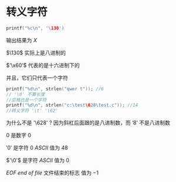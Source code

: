 # 转义字符

```c
printf("%c\n", '\130')
```

输出结果为 $X$

$\130$ 实际上是八进制的  

$‘\x60’$ 代表的是十六进制下的 

并且，它们只代表一个字符



```c
printf("%d\n", strlen("qwer t")); //6
// '\0' 不算长度
//空格也是一个字符
printf("%d\n", strlen("c:\test\628\test.c")); //14
//转义字符 '\t' '\62' 
```

为什么不是 '\628' ?
   因为斜杠后面跟的是八进制数，而 $’8’$ 不是八进制数



$0$ 是数字 $0$

$'0'$ 是字符 $0$ $ASCII$ 值为 $48$

$'\0'$ 是字符 $ASCII$ 值为 $0$

$EOF$ $end~of~file$ 文件结束的标志 值为 $-1$

